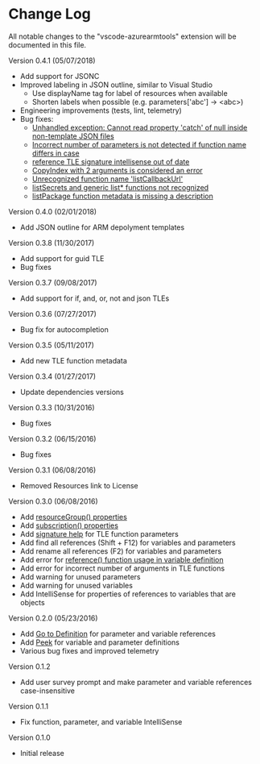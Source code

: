 # Change Log
All notable changes to the "vscode-azurearmtools" extension will be documented in this file.

Version 0.4.1 (05/07/2018)

- Add support for JSONC
- Improved labeling in JSON outline, similar to Visual Studio
  - Use displayName tag for label of resources when available
  - Shorten labels when possible (e.g. parameters['abc'] -> &lt;abc&gt;)
- Engineering improvements (tests, lint, telemetry)
- Bug fixes:
  - [Unhandled exception: Cannot read property 'catch' of null inside non-template JSON files](https://github.com/Microsoft/vscode-azurearmtools/issues/35)
  - [Incorrect number of parameters is not detected if function name differs in case](https://github.com/Microsoft/vscode-azurearmtools/issues/64)
  - [reference TLE signature intellisense out of date](https://github.com/Microsoft/vscode-azurearmtools/issues/32)
  - [CopyIndex with 2 arguments is considered an error](https://github.com/Microsoft/vscode-azurearmtools/issues/48)
  - [Unrecognized function name 'listCallbackUrl'](https://github.com/Microsoft/vscode-azurearmtools/issues/59)
  - [listSecrets and generic list* functions not recognized](https://github.com/Microsoft/vscode-azurearmtools/issues/72)
  - [listPackage function metadata is missing a description](https://github.com/Microsoft/vscode-azurearmtools/issues/69)

Version 0.4.0 (02/01/2018)
- Add JSON outline for ARM depolyment templates

Version 0.3.8 (11/30/2017)
- Add support for guid TLE
- Bug fixes

Version 0.3.7 (09/08/2017)
- Add support for if, and, or, not and json TLEs

Version 0.3.6 (07/27/2017)
- Bug fix for autocompletion

Version 0.3.5 (05/11/2017)
- Add new TLE function metadata

Version 0.3.4 (01/27/2017)
- Update dependencies versions

Version 0.3.3 (10/31/2016)
- Bug fixes

Version 0.3.2 (06/15/2016)
- Bug fixes

Version 0.3.1 (06/08/2016)
- Removed Resources link to License

Version 0.3.0 (06/08/2016)
- Add [resourceGroup() properties](https://azure.microsoft.com/en-us/documentation/articles/resource-group-template-functions/#resourcegroup)
- Add [subscription() properties](https://azure.microsoft.com/en-us/documentation/articles/resource-group-template-functions/#subscription)
- Add [signature help](https://code.visualstudio.com/docs/editor/editingevolved#_parameter-hints) for TLE function parameters
- Add find all references (Shift + F12) for variables and parameters
- Add rename all references (F2) for variables and parameters
- Add error for [reference() function usage in variable definition](https://azure.microsoft.com/en-us/documentation/articles/resource-group-template-functions/#reference)
- Add error for incorrect number of arguments in TLE functions
- Add warning for unused parameters
- Add warning for unused variables
- Add IntelliSense for properties of references to variables that are objects

Version 0.2.0 (05/23/2016)
- Add [Go to Definition](https://code.visualstudio.com/docs/editor/editingevolved#_go-to-definition) for parameter and variable references
- Add [Peek](https://code.visualstudio.com/docs/editor/editingevolved#_peek) for variable and parameter definitions
- Various bug fixes and improved telemetry

Version 0.1.2
- Add user survey prompt and make parameter and variable references case-insensitive

Version 0.1.1
- Fix function, parameter, and variable IntelliSense

Version 0.1.0
- Initial release
